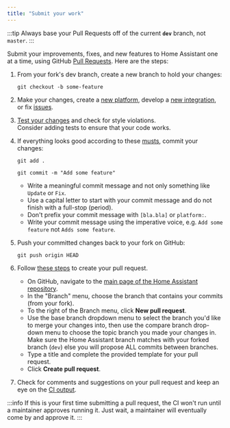 ```yaml
---
title: "Submit your work"
---
```


:::tip
Always base your Pull Requests off of the current **`dev`** branch, not `master`.
:::

Submit your improvements, fixes, and new features to Home Assistant one at a time, using GitHub [Pull Requests](https://docs.github.com/pull-requests/collaborating-with-pull-requests/proposing-changes-to-your-work-with-pull-requests/about-pull-requests). Here are the steps:

1. From your fork's dev branch, create a new branch to hold your changes:

    `git checkout -b some-feature`

2. Make your changes, create a [new platform](creating_platform_index.md), develop a [new integration](creating_component_index.md), or fix [issues](https://github.com/home-assistant/core/issues).

3. [Test your changes](development_testing.md) and check for style violations.  
    Consider adding tests to ensure that your code works.

4. If everything looks good according to these [musts](development_checklist.md), commit your changes:

    `git add .`

    `git commit -m "Add some feature"`

     - Write a meaningful commit message and not only something like `Update` or `Fix`.
     - Use a capital letter to start with your commit message and do not finish with a full-stop (period).
     - Don't prefix your commit message with `[bla.bla]` or `platform:`.
     - Write your commit message using the imperative voice, e.g. `Add some feature` not `Adds some feature`.
     

5. Push your committed changes back to your fork on GitHub:

    `git push origin HEAD`

6. Follow [these steps](https://docs.github.com/pull-requests/collaborating-with-pull-requests/proposing-changes-to-your-work-with-pull-requests/creating-a-pull-request) to create your pull request.

    - On GitHub, navigate to the [main page of the Home Assistant repository](https://github.com/home-assistant/core).
    - In the "Branch" menu, choose the branch that contains your commits (from your fork).
    - To the right of the Branch menu, click **New pull request**.
    - Use the base branch dropdown menu to select the branch you'd like to merge your changes into, then use the compare branch drop-down menu to choose the topic branch you made your  changes in. Make sure the Home Assistant branch matches with your forked branch (`dev`) else you will propose ALL commits between branches.
    - Type a title and complete the provided template for your pull request.
    - Click **Create pull request**.

7. Check for comments and suggestions on your pull request and keep an eye on the [CI output](https://github.com/home-assistant/core/actions).

:::info
If this is your first time submitting a pull request, the CI won't run until a maintainer approves running it. Just wait, a maintainer will eventually come by and approve it.
:::
